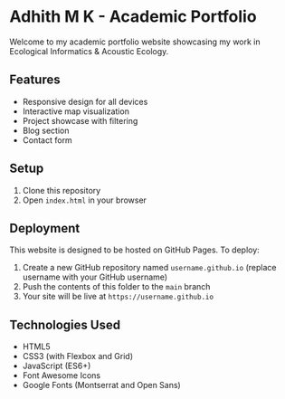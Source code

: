 # Adhith M K - Academic Portfolio

Welcome to my academic portfolio website showcasing my work in Ecological Informatics & Acoustic Ecology.

## Features

- Responsive design for all devices
- Interactive map visualization
- Project showcase with filtering
- Blog section
- Contact form

## Setup

1. Clone this repository
2. Open `index.html` in your browser

## Deployment

This website is designed to be hosted on GitHub Pages. To deploy:

1. Create a new GitHub repository named `username.github.io` (replace username with your GitHub username)
2. Push the contents of this folder to the `main` branch
3. Your site will be live at `https://username.github.io`

## Technologies Used

- HTML5
- CSS3 (with Flexbox and Grid)
- JavaScript (ES6+)
- Font Awesome Icons
- Google Fonts (Montserrat and Open Sans)
